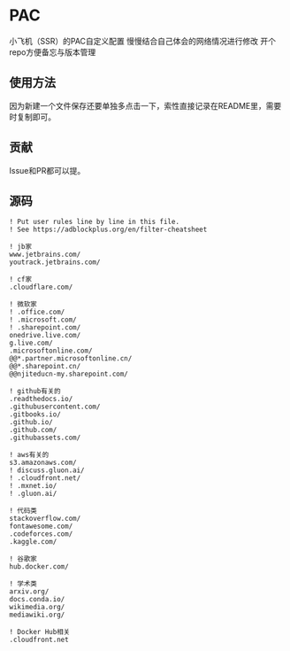 # PAC
小飞机（SSR）的PAC自定义配置 慢慢结合自己体会的网络情况进行修改 开个repo方便备忘与版本管理

## 使用方法

因为新建一个文件保存还要单独多点击一下，索性直接记录在README里，需要时复制即可。

## 贡献

Issue和PR都可以提。

## 源码

```
! Put user rules line by line in this file.
! See https://adblockplus.org/en/filter-cheatsheet

! jb家
www.jetbrains.com/
youtrack.jetbrains.com/

! cf家
.cloudflare.com/

! 微软家
! .office.com/
! .microsoft.com/
! .sharepoint.com/
onedrive.live.com/
g.live.com/
.microsoftonline.com/
@@*.partner.microsoftonline.cn/
@@*.sharepoint.cn/
@@njiteducn-my.sharepoint.com/

! github有关的
.readthedocs.io/
.githubusercontent.com/
.gitbooks.io/
.github.io/
.github.com/
.githubassets.com/

! aws有关的
s3.amazonaws.com/
! discuss.gluon.ai/
! .cloudfront.net/
! .mxnet.io/
! .gluon.ai/

! 代码类
stackoverflow.com/
fontawesome.com/
.codeforces.com/
.kaggle.com/

! 谷歌家
hub.docker.com/

! 学术类
arxiv.org/
docs.conda.io/
wikimedia.org/
mediawiki.org/

! Docker Hub相关
.cloudfront.net

```
